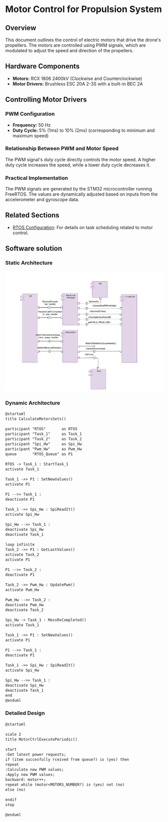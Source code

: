 # Motor Control for Propulsion System

## Overview
This document outlines the control of electric motors that drive the drone's propellers. The motors are controlled using PWM signals, which are modulated to adjust the speed and direction of the propellers.

## Hardware Components
- **Motors:** RCX 1806 2400kV (Clockwise and Counterclockwise)
- **Motor Drivers:** Brushless ESC 20A 2-3S with a built-in BEC 2A

## Controlling Motor Drivers

### PWM Configuration
- **Frequency:** 50 Hz
- **Duty Cycle:** 5% (1ms) to 10% (2ms) (corresponding to minimum and maximum speed)

### Relationship Between PWM and Motor Speed
The PWM signal's duty cycle directly controls the motor speed. A higher duty cycle increases the speed, while a lower duty cycle decreases it.

### Practical Implementation
The PWM signals are generated by the STM32 microcontroller running FreeRTOS. The values are dynamically adjusted based on inputs from the accelerometer and gyroscope data.

## Related Sections
- [RTOS Configuration](rtos.md): For details on task scheduling related to motor control.

## Software solution

### Static Architecture
![alt text](images/MotorCtrlArchitecture.drawio.png)

### Dynamic Architecture
```puml
@startuml
title CalculateMotorsSets()

participant "RTOS"       as RTOS
participant "Task_1"     as Task_1
participant "Task_2"     as Task_2
participant "Spi_Hw"     as Spi_Hw
participant "Pwm_Hw"     as Pwm_Hw
queue       "RTOS_Queue" as P1

RTOS -> Task_1 : StartTask_1
activate Task_1

Task_1 ->> P1 : SetNewValues()
activate P1

P1 -->> Task_1 :
deactivate P1

Task_1 ->> Spi_Hw : SpiReadIt()
activate Spi_Hw 

Spi_Hw -->> Task_1 :
deactivate Spi_Hw
deactivate Task_1

loop infinite
Task_2 ->> P1 : GetLastValues()
activate Task_2
activate P1

P1 -->> Task_2 : 
deactivate P1

Task_2 ->> Pwm_Hw : UpdatePwm()
activate Pwm_Hw

Pwm_Hw -->> Task_2 :
deactivate Pwm_Hw
deactivate Task_2

Spi_Hw -> Task_1 : MessRxCompleted()
activate Task_1

Task_1 ->> P1 : SetNewValues()
activate P1

P1 -->> Task_1 :
deactivate P1

Task_1 ->> Spi_Hw : SpiReadIt()
activate Spi_Hw 

Spi_Hw -->> Task_1 :
deactivate Spi_Hw
deactivate Task_1
end
@enduml
```

### Detailed Design
```puml
@startuml

scale 2
title MotorCtrlExecutePeriodic()

start
:Get latest power requests;
if (item succesfully rceived from queue?) is (yes) then
repeat
:Calculate new PWM values;
:Apply new PWM values;
backward: motor++;
repeat while (motor<MOTORS_NUMBER?) is (yes) not (no)
else (no)

endif
stop

@enduml
```